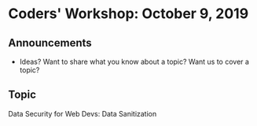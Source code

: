 # Coders' Workshop: October 9, 2019

## Announcements

- Ideas? Want to share what you know about a topic? Want us to cover a topic?

## Topic

Data Security for Web Devs: Data Sanitization
